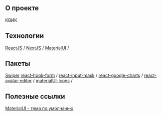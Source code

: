 ## О проекте
КВИК

## Технологии
[ReactJS](https://ru.reactjs.org/docs/getting-started.html) / 
[NextJS](https://nextjs.org/docs/getting-started) / 
[MaterialUI](https://material-ui.com/ru/) / 

## Пакеты
[Swiper](https://swiperjs.com/react)
[react-hook-form](https://react-hook-form.com/api) / 
[react-input-mask](https://www.npmjs.com/package/react-input-mask) / 
[react-google-charts](https://react-google-charts.com/) / 
[react-avatar-editor](https://www.npmjs.com/package/react-avatar-editor) / 
[materialUI-icons](https://material-ui.com/components/material-icons/) / 

## Полезные ссылки
[MaterialUI - тема по умолчанию](https://material-ui.com/ru/customization/default-theme/)
